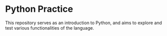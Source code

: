 # Python Practice

This repository serves as an introduction to Python, and aims to explore and test various functionalities of the language.